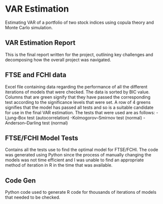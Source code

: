 # VAR Estimation
Estimating VAR of a portfolio of two stock indices using copula theory and Monte Carlo simulation.

## VAR Estimation Report
This is the final report written for the project, outlining key challenges and decomposing how the overall project was navigated. 

## FTSE and FCHI data
Excel file containing data regarding the performance of all the different iterations of models that were checked. The data is sorted by BIC value. Columns that are green signify that they have passed the corresponding test according to the significance levels that were set. A row of 4 greens signifies that the model has passed all tests and so is a suitable candidate for use in the final VAR estimation. The tests that were used are as follows: 
-Ljung–Box test (autocorrelation)
-Kolmogorov–Smirnov test (normal)
-Anderson–Darling test (normal)

## FTSE/FCHI Model Tests
Contains all the tests use to find the optimal model for FTSE/FCHI. The code was generated using Python since the process of manually changing the models was not time efficient and I was unable to find an appropriate method of iteration in R in the time that was available. 

## Code Gen
Python code used to generate R code for thousands of iterations of models that needed to be checked. 


